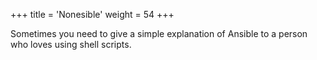 +++
title = 'Nonesible'
weight = 54
+++

Sometimes you need to give a simple explanation of Ansible to a person who
loves using shell scripts.
